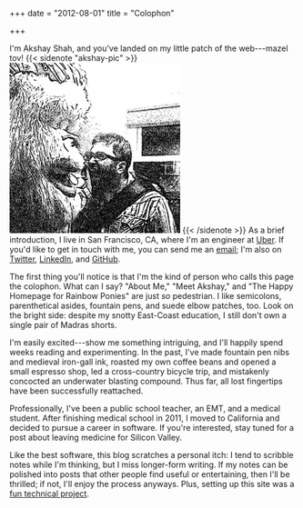 +++
date = "2012-08-01"
title = "Colophon"

+++

I'm Akshay Shah, and you've landed on my little patch of the web---mazel
tov!
{{< sidenote "akshay-pic" >}}
<img max-height="300" width="300" alt="" src="/img/akshay-300x300.png">
{{< /sidenote >}}
As a brief introduction, I live in San Francisco, CA, where I'm an
engineer at [Uber][]. If you'd like to get in touch with me, you can
send me an [email][]; I'm also on [Twitter][], [LinkedIn][], and [GitHub][].

The first thing you'll notice is that I'm the kind of person who calls this
page the colophon. What can I say? "About Me," "Meet Akshay," and "The Happy
Homepage for Rainbow Ponies" are just *so* pedestrian. I like semicolons,
parenthetical asides, fountain pens, and suede elbow patches, too.  Look on the
bright side: despite my snotty East-Coast education, I still don't own a single
pair of Madras shorts.

I'm easily excited---show me something intriguing, and I'll happily spend weeks
reading and experimenting. In the past, I've made fountain pen nibs and
medieval iron-gall ink, roasted my own coffee beans and opened a small espresso
shop, led a cross-country bicycle trip, and mistakenly concocted an underwater
blasting compound. Thus far, all lost fingertips have been successfully
reattached.

Professionally, I've been a public school teacher, an EMT, and a
medical student. After finishing medical school in 2011, I moved to California
and decided to pursue a career in software. If you're interested, stay tuned
for a post about leaving medicine for Silicon Valley.

Like the best software, this blog scratches a personal itch: I tend to scribble
notes while I'm thinking, but I miss longer-form writing. If my notes can be
polished into posts that other people find useful or entertaining, then I'll be
thrilled; if not, I'll enjoy the process anyways. Plus, setting up this site
was a [fun technical project][setup].

[email]: mailto:akshay@datahackermd.com
[GitHub]: http://github.com/akshayjshah
[LinkedIn]: http://linkedin.com/in/akshayjshah
[setup]: /post/hakyll-and-bootstrap/
[Twitter]: http://twitter.com/akshayshah
[Uber]: http://uber.com
